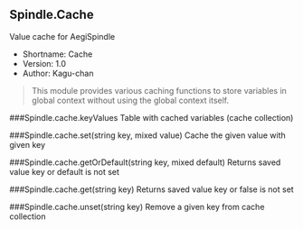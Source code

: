 Spindle.Cache
-------------
Value cache for AegiSpindle

* Shortname: Cache
* Version: 1.0
* Author: Kagu-chan

> This module provides various caching functions to store variables in global context without using the global context itself.

###Spindle.cache.keyValues
Table with cached variables (cache collection)

###Spindle.cache.set(string key, mixed value)
Cache the given value with given key

###Spindle.cache.getOrDefault(string key, mixed default)
Returns saved value key or default is not set

###Spindle.cache.get(string key)
Returns saved value key or false is not set

###Spindle.cache.unset(string key)
Remove a given key from cache collection
